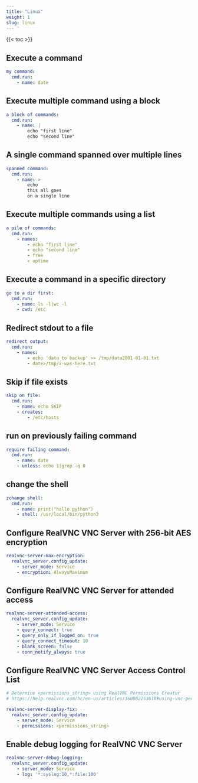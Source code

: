 ```yaml
---
title: "Linux"
weight: 1
slug: linux
---
```

{{< toc >}}

## Execute a command

```yaml
my command:
  cmd.run:
    - name: date
```

## Execute multiple command using a block

```yaml
a block of commands:
  cmd.run:
    - name: |
        echo "first line"
        echo "second line"
```

## A single command spanned over multiple lines

```yaml
spanned command:
  cmd.run:
    - name: >-
        echo
        this all goes
        on a single line
```

## Execute multiple commands using a list

```yaml
a pile of commands:
  cmd.run:
    - names:
        - echo "first line"
        - echo "second line"
        - free
        - uptime
```

## Execute a command in a specific directory

```yaml
go to a dir first:
  cmd.run:
    - name: ls -l|wc -l
    - cwd: /etc
```

## Redirect stdout to a file

```yaml
redirect output:
  cmd.run:
    - names:
        - echo 'data to backup' >> /tmp/data2001-01-01.txt
        - date>/tmp/i-was-here.txt
```

## Skip if file exists

```yaml
skip on file:
  cmd.run:
    - name: echo SKIP
    - creates:
        - /etc/hosts
```

## run on previously failing command

```yaml
require failing command:
  cmd.run:
    - name: date
    - unless: echo 1|grep -q 0
```

## change the shell

```yaml
zchange shell:
  cmd.run:
    - name: print("hallo python")
    - shell: /usr/local/bin/python3
```

## Configure RealVNC VNC Server with 256-bit AES encryption

```yaml
realvnc-server-max-encryption:
  realvnc_server.config_update:
    - server_mode: Service
    - encryption: AlwaysMaximum
```

## Configure RealVNC VNC Server for attended access

```yaml
realvnc-server-attended-access:
  realvnc_server.config_update:
    - server_mode: Service
    - query_connect: true
    - query_only_if_logged_on: true
    - query_connect_timeout: 10
    - blank_screen: false
    - conn_notify_always: true
```

## Configure RealVNC VNC Server Access Control List

```yaml
# Determine <permissions_string> using RealVNC Permissions Creator
# https://help.realvnc.com/hc/en-us/articles/360002253618#using-vnc-permissions-creator-0-2

realvnc-server-display-fix:
  realvnc_server.config_update:
    - server_mode: Service
    - permissions: <permissions_string>
```

## Enable debug logging for RealVNC VNC Server

```yaml
realvnc-server-debug-logging:
  realvnc_server.config_update:
    - server_mode: Service
    - log: '*:syslog:10,*:file:100'
```
